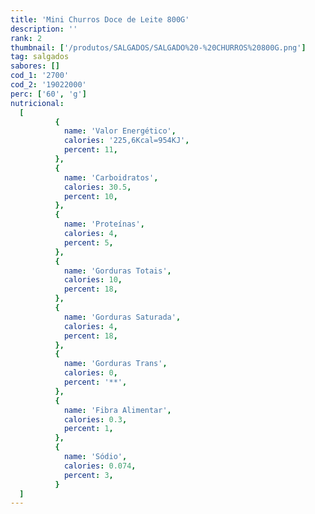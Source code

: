 ```yaml
---
title: 'Mini Churros Doce de Leite 800G'
description: ''
rank: 2
thumbnail: ['/produtos/SALGADOS/SALGADO%20-%20CHURROS%20800G.png']
tag: salgados
sabores: []
cod_1: '2700'
cod_2: '19022000'
perc: ['60', 'g']
nutricional:
  [
          {
            name: 'Valor Energético',
            calories: '225,6Kcal=954KJ',
            percent: 11,
          },
          {
            name: 'Carboidratos',
            calories: 30.5,
            percent: 10,
          },
          {
            name: 'Proteínas',
            calories: 4,
            percent: 5,
          },
          {
            name: 'Gorduras Totais',
            calories: 10,
            percent: 18,
          },
          {
            name: 'Gorduras Saturada',
            calories: 4,
            percent: 18,
          },
          {
            name: 'Gorduras Trans',
            calories: 0,
            percent: '**',
          },
          {
            name: 'Fibra Alimentar',
            calories: 0.3,
            percent: 1,
          },
          {
            name: 'Sódio',
            calories: 0.074,
            percent: 3,
          }
  ]
---
```

